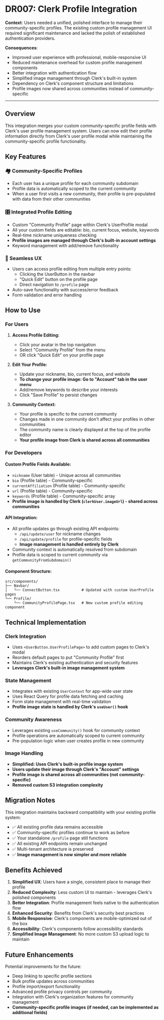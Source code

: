 # DR007: Clerk Profile Integration

**Context**: Users needed a unified, polished interface to manage their community-specific profiles. The existing custom profile management UI required significant maintenance and lacked the polish of established authentication providers.

**Consequences**:
- Improved user experience with professional, mobile-responsive UI
- Reduced maintenance overhead for custom profile management components
- Better integration with authentication flow
- Simplified image management through Clerk's built-in system
- Dependency on Clerk's component structure and limitations
- Profile images now shared across communities instead of community-specific

---

## Overview

This integration merges your custom community-specific profile fields with Clerk's user profile management system. Users can now edit their profile information directly from Clerk's user profile modal while maintaining the community-specific profile functionality.

## Key Features

### 🏘️ Community-Specific Profiles
- Each user has a unique profile for each community subdomain
- Profile data is automatically scoped to the current community
- When a user first visits a new community, their profile is pre-populated with data from their other communities

### 🎛️ Integrated Profile Editing
- Custom "Community Profile" page within Clerk's UserProfile modal
- All your custom fields are editable: bio, current focus, website, keywords
- Real-time nickname uniqueness checking
- **Profile images are managed through Clerk's built-in account settings**
- Keyword management with add/remove functionality

### 🔄 Seamless UX
- Users can access profile editing from multiple entry points:
  - Clicking the UserButton in the navbar
  - "Quick Edit" button on the profile page
  - Direct navigation to `/profile` page
- Auto-save functionality with success/error feedback
- Form validation and error handling

## How to Use

### For Users

1. **Access Profile Editing:**
   - Click your avatar in the top navigation
   - Select "Community Profile" from the menu
   - OR click "Quick Edit" on your profile page

2. **Edit Your Profile:**
   - Update your nickname, bio, current focus, and website
   - **To change your profile image: Go to "Account" tab in the user menu**
   - Add/remove keywords to describe your interests
   - Click "Save Profile" to persist changes

3. **Community Context:**
   - Your profile is specific to the current community
   - Changes made in one community don't affect your profiles in other communities
   - The community name is clearly displayed at the top of the profile editor
   - **Your profile image from Clerk is shared across all communities**

### For Developers

#### Custom Profile Fields Available:
- `nickname` (User table) - Unique across all communities
- `bio` (Profile table) - Community-specific
- `currentAffiliation` (Profile table) - Community-specific
- `url` (Profile table) - Community-specific
- `keywords` (Profile table) - Community-specific array
- **Profile image is handled by Clerk (`clerkUser.imageUrl`) - shared across communities**

#### API Integration:
- All profile updates go through existing API endpoints:
  - `/api/update/user` for nickname changes
  - `/api/update/profile` for profile-specific fields
  - **Image management is handled entirely by Clerk**
- Community context is automatically resolved from subdomain
- Profile data is scoped to current community via `getCommunityFromSubdomain()`

#### Component Structure:
```
src/components/
├── Navbar/
│   └── ConnectButton.tsx          # Updated with custom UserProfile pages
└── Profile/
    └── CommunityProfilePage.tsx   # New custom profile editing component
```

## Technical Implementation

### Clerk Integration
- Uses `<UserButton.UserProfilePage>` to add custom pages to Clerk's modal
- Reorders default pages to put "Community Profile" first
- Maintains Clerk's existing authentication and security features
- **Leverages Clerk's built-in image management system**

### State Management
- Integrates with existing `UserContext` for app-wide user state
- Uses React Query for profile data fetching and caching
- Form state management with real-time validation
- **Profile image state is handled by Clerk's `useUser()` hook**

### Community Awareness
- Leverages existing `useCommunity()` hook for community context
- Profile operations are automatically scoped to current community
- Pre-population logic when user creates profile in new community

### Image Handling
- **Simplified: Uses Clerk's built-in profile image system**
- **Users update their image through Clerk's "Account" settings**
- **Profile image is shared across all communities (not community-specific)**
- **Removed custom S3 integration complexity**

## Migration Notes

This integration maintains backward compatibility with your existing profile system:

- ✅ All existing profile data remains accessible
- ✅ Community-specific profiles continue to work as before
- ✅ Your standalone `/profile` page still functions
- ✅ All existing API endpoints remain unchanged
- ✅ Multi-tenant architecture is preserved
- ✅ **Image management is now simpler and more reliable**

## Benefits Achieved

1. **Simplified UX**: Users have a single, consistent place to manage their profile
2. **Reduced Complexity**: Less custom UI to maintain - leverages Clerk's polished components
3. **Better Integration**: Profile management feels native to the authentication flow
4. **Enhanced Security**: Benefits from Clerk's security best practices
5. **Mobile Responsive**: Clerk's components are mobile-optimized out of the box
6. **Accessibility**: Clerk's components follow accessibility standards
7. **Simplified Image Management**: No more custom S3 upload logic to maintain

## Future Enhancements

Potential improvements for the future:
- Deep linking to specific profile sections
- Bulk profile updates across communities
- Profile import/export functionality
- Advanced profile privacy controls per community
- Integration with Clerk's organization features for community management
- **Community-specific profile images (if needed, can be implemented as additional fields)**